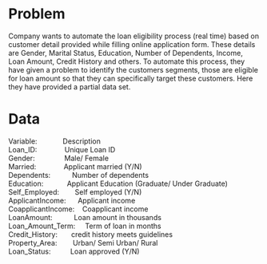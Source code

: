 # Problem

Company wants to automate the loan eligibility process (real time) based on customer detail provided while filling online application form. These details are Gender, Marital Status, Education, Number of Dependents, Income, Loan Amount, Credit History and others. To automate this process, they have given a problem to identify the customers segments, those are eligible for loan amount so that they can specifically target these customers. Here they have provided a partial data set.

# Data

Variable:&nbsp;&nbsp;&nbsp;&nbsp;&nbsp;&nbsp;&nbsp;&nbsp;&nbsp;&nbsp;&nbsp;&nbsp;&nbsp;Description  
Loan_ID:&nbsp;&nbsp;&nbsp;&nbsp;&nbsp;&nbsp;&nbsp;&nbsp;&nbsp;&nbsp;&nbsp;&nbsp;&nbsp;&nbsp;Unique Loan ID  
Gender:&nbsp;&nbsp;&nbsp;&nbsp;&nbsp;&nbsp;&nbsp;&nbsp;&nbsp;&nbsp;&nbsp;&nbsp;&nbsp;&nbsp;&nbsp;Male/ Female  
Married:&nbsp;&nbsp;&nbsp;&nbsp;&nbsp;&nbsp;&nbsp;&nbsp;&nbsp;&nbsp;&nbsp;&nbsp;&nbsp;&nbsp;Applicant married (Y/N)  
Dependents:&nbsp;&nbsp;&nbsp;&nbsp;&nbsp;&nbsp;&nbsp;&nbsp;&nbsp;&nbsp;&nbsp;Number of dependents  
Education:&nbsp;&nbsp;&nbsp;&nbsp;&nbsp;&nbsp;&nbsp;&nbsp;&nbsp;&nbsp;&nbsp;&nbsp;Applicant Education (Graduate/ Under Graduate)  
Self_Employed:&nbsp;&nbsp;&nbsp;&nbsp;&nbsp;&nbsp;&nbsp;&nbsp;Self employed (Y/N)  
ApplicantIncome:&nbsp;&nbsp;&nbsp;&nbsp;&nbsp;&nbsp;Applicant income  
CoapplicantIncome:&nbsp;&nbsp;&nbsp;&nbsp;Coapplicant income  
LoanAmount:&nbsp;&nbsp;&nbsp;&nbsp;&nbsp;&nbsp;&nbsp;&nbsp;&nbsp;&nbsp;&nbsp;Loan amount in thousands  
Loan_Amount_Term:&nbsp;&nbsp;&nbsp;&nbsp;&nbsp;Term of loan in months  
Credit_History:&nbsp;&nbsp;&nbsp;&nbsp;&nbsp;&nbsp;&nbsp;credit history meets guidelines  
Property_Area:&nbsp;&nbsp;&nbsp;&nbsp;&nbsp;&nbsp;&nbsp;&nbsp;Urban/ Semi Urban/ Rural  
Loan_Status:&nbsp;&nbsp;&nbsp;&nbsp;&nbsp;&nbsp;&nbsp;&nbsp;&nbsp;&nbsp;Loan approved (Y/N)  

